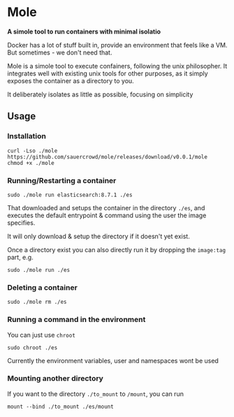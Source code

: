 # Mole

**A simole tool to run containers with minimal isolatio**

Docker has a lot of stuff built in, provide an environment that feels like a VM.
But sometimes - we don't need that.


Mole is a simole tool to execute confainers, following the unix philosopher.
It integrates well with existing unix tools for other purposes, as it simply exposes the container as a directory to you.

It deliberately isolates as little as possible, focusing on simplicity

## Usage

### Installation

```
curl -Lso ./mole https://github.com/sauercrowd/mole/releases/download/v0.0.1/mole
chmod +x ./mole
```

### Running/Restarting a container

```
sudo ./mole run elasticsearch:8.7.1 ./es
```

That downloaded and setups the container in the directory `./es`, and
executes the default entrypoint & command using the user the image specifies.

It will only download & setup the directory if it doesn't yet exist.

Once a directory exist you can also directly run it by dropping the `image:tag` part, e.g.

```
sudo ./mole run ./es
```

### Deleting a container

```
sudo ./mole rm ./es
```


### Running a command in the environment

You can just use `chroot`

```
sudo chroot ./es
```

Currently the environment variables, user and namespaces wont be used

### Mounting another directory

If you want to the directory `./to_mount` to `/mount`, you can run

```
mount --bind ./to_mount ./es/mount
```
